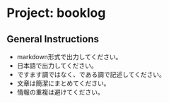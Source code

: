# Project: booklog

## General Instructions

- markdown形式で出力してください。
- 日本語で出力してください。
- ですます調ではなく、である調で記述してください。
- 文章は簡潔にまとめてください。
- 情報の重複は避けてください。

